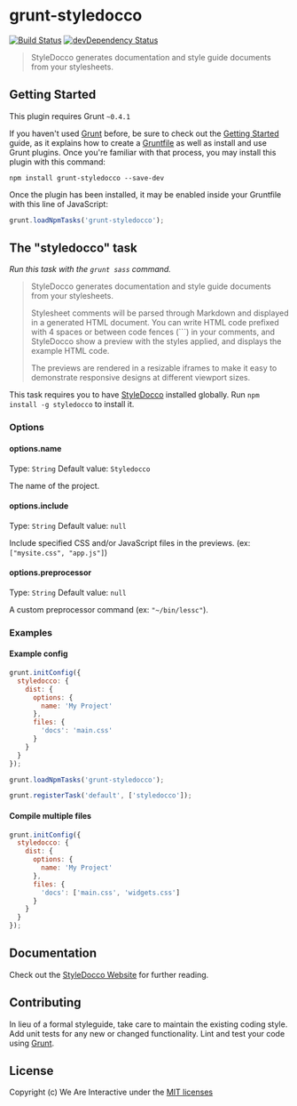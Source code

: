 # grunt-styledocco

[![Build Status](https://travis-ci.org/weareinteractive/grunt-styledocco.png?branch=master)](https://travis-ci.org/weareinteractive/grunt-styledocco) [![devDependency Status](https://david-dm.org/weareinteractive/grunt-styledocco/dev-status.png)](https://david-dm.org/weareinteractive/grunt-styledocco#info=devDependencies)

> StyleDocco generates documentation and style guide documents from your stylesheets.

## Getting Started

This plugin requires Grunt `~0.4.1`

If you haven't used [Grunt](http://gruntjs.com/) before, be sure to check out the [Getting Started](http://gruntjs.com/getting-started) guide, as it explains how to create a [Gruntfile](http://gruntjs.com/sample-gruntfile) as well as install and use Grunt plugins. Once you're familiar with that process, you may install this plugin with this command:

```shell
npm install grunt-styledocco --save-dev
```

Once the plugin has been installed, it may be enabled inside your Gruntfile with this line of JavaScript:

```js
grunt.loadNpmTasks('grunt-styledocco');
```

## The "styledocco" task

*Run this task with the `grunt sass` command.*

> StyleDocco generates documentation and style guide documents from your stylesheets.
>
> Stylesheet comments will be parsed through Markdown and displayed in a generated HTML document. You can write HTML code prefixed with 4 spaces or between code fences (```) in your comments, and StyleDocco show a preview with the styles applied, and displays the example HTML code.
>
> The previews are rendered in a resizable iframes to make it easy to demonstrate responsive designs at different viewport sizes.

This task requires you to have [StyleDocco](https://github.com/jacobrask/styledocco) installed globally. Run `npm install -g styledocco` to install it.


### Options

#### options.name

Type: `String`
Default value: `Styledocco`

The name of the project.

#### options.include

Type: `String`
Default value: `null`

Include specified CSS and/or JavaScript files in the previews. (ex: `["mysite.css", "app.js"]`)

#### options.preprocessor

Type: `String`
Default value: `null`

A custom preprocessor command (ex: `"~/bin/lessc"`).


### Examples

#### Example config

```javascript
grunt.initConfig({
  styledocco: {
    dist: {
      options: {
        name: 'My Project'
      },
      files: {
        'docs': 'main.css'
      }
    }
  }
});

grunt.loadNpmTasks('grunt-styledocco');

grunt.registerTask('default', ['styledocco']);
```

#### Compile multiple files

```javascript
grunt.initConfig({
  styledocco: {
    dist: {
      options: {
        name: 'My Project'
      },
      files: {
        'docs': ['main.css', 'widgets.css']
      }
    }
  }
});
```

## Documentation
Check out the [StyleDocco Website](https://github.com/jacobrask/styledocco) for further reading.

## Contributing
In lieu of a formal styleguide, take care to maintain the existing coding style. Add unit tests for any new or changed functionality. Lint and test your code using [Grunt](http://gruntjs.com/).

## License
Copyright (c) We Are Interactive under the [MIT licenses](https://github.com/weareinteractive/grunt-styledocco/blob/master/LICENSE)
